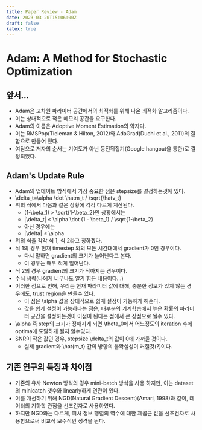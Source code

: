 ```yaml
---
title: Paper Review - Adam
date: 2023-03-20T15:06:00Z
draft: false
katex: true
---
```


# Adam: A Method for Stochastic Optimization

## 앞서...

- Adam은 고차원 파라미터 공간에서의 최적화를 위해 나온 최적화 알고리즘이다.
- 이는 상대적으로 적은 메모리 공간을 요구한다.
- Adam의 이름은 Adoptive Moment Estimation의 약자다.
- 이는 RMSPop(Tieleman & Hilton, 2012)와 AdaGrad(Duchi et al., 2011)의 결합으로 만들어 졌다.
- 여담으로 저자의 순서는 기여도가 아닌 동전뒤집기(Google hangout을 통한)로 결정되었다.

## Adam's Update Rule

- Adam의 업데이트 방식에서 가장 중요한 점은 stepsize를 결정하는것에 있다.
- \delta_t=\alpha \dot \hatm_t / \sqrt{\hatv_t}
- 위의 식에서 다음과 같은 상황에 각각 다르게 계산된다.
    - (1-\beta_1) > \sqrt{1-\beta_2}인 상황에서는
    - |\delta_t| ≤ \alpha \dot (1 - \beta_1) / \sqrt{1-\beta_2}
    - 아닌 경우에는
    - |\delta| ≤ \alpha
- 위의 식을 각각 식 1, 식 2라고 칭하겠다.
- 식 1의 경우 현재 timestep 외의 모든 시간대에서 gradient가 0인 경우이다.
    - 다시 말하면 gradient의 크기가 늘어난다고 본다.
    - 이 경우는 매우 적게 일어난다.
- 식 2의 경우 gradient의 크기가 작아지는 경우이다.
- 수식 생략(나에게 너무나도 알기 힘든 내용이다...)
- 이러한 점으로 인해, 우리는 현재 파라미터 값에 대해, 충분한 정보가 있지 않는 경우에도, trust region을 만들수 있다.
    - 이 점은 \alpha 값을 상대적으로 쉽게 설정이 가능하게 해준다.
    - 값을 쉽게 설정이 가능하다는 점은, 대부분의 기계학습에서 높은 확률의 파라미터 공간을 설정하는것이 이점이 된다는 점에서 큰 장점으로 될수 있다.
- \alpha 즉 step의 크기가 정해지게 되면 \theta_0에서 어느정도의 iteration 후에 optima에 도달하게 될지 알수있다.
- SNR이 작은 값인 경우, stepsize \delta_t의 값이 0에 가까울 것이다.
    - 실제 gradient와 \hat{m_t} 간의 방향의 불확실성이 커질것(?)이다.

## 기존 연구의 특징과 차이점

- 기존의 유사 Newton 방식의 경우 mini-batch 방식을 사용 하지만, 이는 dataset의 minicatch 갯수와 linearly하게 연관이 있다.
- 이를 개선하기 위해 NGD(Natural Gradient Descent)(Amari, 1998)과 같이, 데이터의 기하학 관점을 선조건자로 사용하였다.
- 하지만 NGD와는 다르게, 피셔 정보 행렬의 역수에 대한 제곱근 값을 선조건자로 사용함으로써 비교적 보수적인 성격을 띈다.

